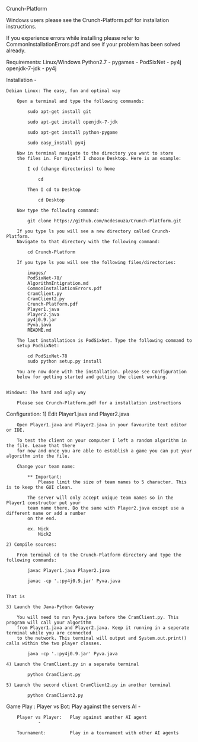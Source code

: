 Crunch-Platform

Windows users please see the Crunch-Platform.pdf for installation instructions.

If you experience errors while installing please refer to CommonInstallationErrors.pdf
and see if your problem has been solved already.

Requirements:
	Linux/Windows
	Python2.7
		- pygames
		- PodSixNet
		- py4j
	openjdk-7-jdk
		- py4j

Installation -

	Debian Linux: The easy, fun and optimal way

		Open a terminal and type the following commands:

			sudo apt-get install git

			sudo apt-get install openjdk-7-jdk

			sudo apt-get install python-pygame

			sudo easy_install py4j

		Now in terminal navigate to the directory you want to store 
		the files in. For myself I choose Desktop. Here is an example:
			
			I cd (change directories) to home
				
				cd
			
			Then I cd to Desktop

				cd Desktop

		Now type the following command:

			git clone https://github.com/ncdesouza/Crunch-Platform.git

		If you type ls you will see a new directory called Crunch-Platform. 
		Navigate to that directory with the following command:

			cd Crunch-Platform

		If you type ls you will see the following files/directories:

			images/
			PodSixNet-78/
			AlgorithmIntigration.md
			CommonInstallationErrors.pdf
			CramClient.py
			CramClient2.py
			Crunch-Platform.pdf
			Player1.java
			Player2.java
			py4j0.9.jar
			Pyva.java
			README.md

		The last installatioon is PodSixNet. Type the following command to
		setup PodSixNet:

			cd PodSixNet-78
			sudo python setup.py install

		You are now done with the installation. please see Configuration 
		below for getting started and getting the client working.


	Windows: The hard and ugly way
		
		Please see Crunch-Platform.pdf for a installation instructions

		
Configuration:
	1) Edit Player1.java and Player2.java

		Open Player1.java and Player2.java in your favourite text editor or IDE.
		
		To test the client on your computer I left a random algorithm in the file. Leave that there 
		for now and once you are able to establish a game you can put your algorithm into the file.

		Change your team name:

			** Important: 
				Please limit the size of team names to 5 character. This is to keep the GUI clean.  

			The server will only accept unique team names so in the Player1 constructor put your 
			team name there. Do the same with Player2.java except use a different name or add a number 
			on the end.

			ex. Nick
				Nick2

	2) Compile sources:

		From terminal cd to the Crunch-Platform directory and type the following commands:
		
			javac Player1.java Player2.java

			javac -cp '.:py4j0.9.jar' Pyva.java


	That is 

	3) Launch the Java-Python Gateway

		You will need to run Pyva.java before the CramClient.py. This program will call your algorithm
		from Player1.java and Player2.java. Keep it running in a seperate terminal while you are connected
		to the network. This terminal will output and System.out.print() calls within the two player classes. 

			java -cp '.:py4j0.9.jar' Pyva.java

	4) Launch the CramClient.py in a seperate terminal
			
			python CramClient.py
			
	5) Launch the second client CramClient2.py in another terminal
			
			python CramClient2.py


Game Play :
		Player vs Bot:		Play against the servers AI
				- 

		Player vs Player: 	Play against another AI agent
				- 

		Tournament:			Play in a tournament with other AI agents

